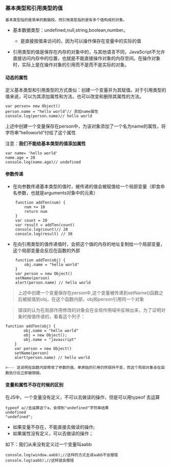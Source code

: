 ### 基本类型和引用类型的值

	基本类型指的是简单的数据段，而引用类型指的是有多个值构成的对象。
	
- 基本数据类型：undefined,null,string,boolean,number。
	- 是直接按值来访问的，因为可以操作保存在变量中的实际的值
	
- 引用类型的值是保存在内存的对象中的，与其他语言不同，JavaScript不允许直接访问内存中的位置，也就是不能直接操作对象的内存空间。在操作对象时，实际上是在操作对象的引用而不是而不是实际的对象。

#### 动态的属性

定义基本类型和引用类型的方式类似：创建一个变量并为其赋值。对于引用类型的值来说，可以为其添加属性和方法，也可以改变和删除其属性的方法。

	var person= new Object()
	person.name = "hello world"// 添加name属性
	console.log(person.name)// hello world
上述中创建一个变量保存在person中，为该对象添加了一个名为name的属性，将字符串“helloworld”付给了这个属性	

注意：**我们不能给基本类型的值添加属性**

	var name= 'hello world'
	name.age = 20
	console.log(name.age)// undefined

#### 参数传递
	
 * 在向参数传递基本类型的值时，被传递的值会被赋值给一个局部变量（即食命名参数，也就是arguments对象中的元素）
 	
	 	function addTen(num) {
	 		num += 10
	 		return num
	 	}
	 	var count = 20
	 	var result = addTen(count)
	 	console.log(count)// 20
	 	console.log(result) // 30
	 	
 * 在向引用类型的值传递值时，会把这个值的内存的地址复制给一个局部变量，这个局部变量会反应在函数的外部 

		function addTen(obj) {
	 		obj.name = "hello world"
	 	}
	 	var person = new Object()
	 	setName(person)
	 	alert(person.name) // hello world
  	
> 上述中创建一个变量保存在person中,这个变量被传递到setName()函数之后被赋值到obj，在这个函数内部，obj和person引用同一个对象

> 错误的认为在局部作用修改的对象会在全局作用域中反映出来，为了证明对象时按值传递的，看看这个列子：

	function addTen(obj) {
	 		obj.name = "hello world"
	 		obj = new Object();
	 		obj.name = "javascript"
	 	}
	 	var person = new Object()
	 	setName(person)
	 	alert(person.name) // hello world

	>--- 这说明在函数内部修改了参数的值，单原始的引用仍然保持不变，而这个局部对象会在函数执行后立即被销毁。
	
#### 变量和属性不存在时候的区别


在JS中，一个变量没有定义，不可以去做读的操作，但是可以用typeof 去运算

	typeof a//去运算这个a，会得到"undefined"字符串结果
	undefined
	"undefined";

- 如果变量不存在，不能直接去做读的操作;
- 如果属性没有定义，可以去做读的操作；

如下：我们从来没有定义过一个变量叫aabb
	
	console.log(window.aabb);//这样的方式去读aabb不会报错
	console.log(aabb);//这样就会报错

